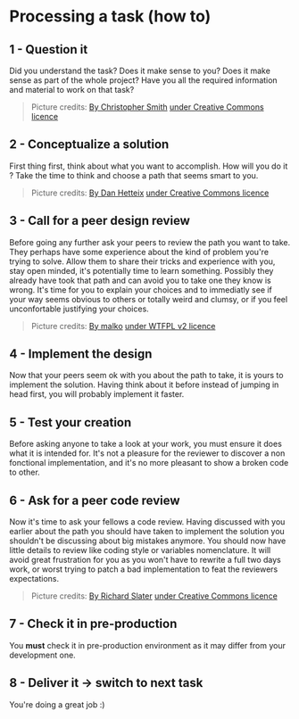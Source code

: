 # Processing a task (how to)
## 1 - **Question** it
Did you understand the task? Does it make sense to you? Does it make sense as part of the whole project? Have you all the required information and material to work on that task?
>Picture credits: [By Christopher Smith](https://thenounproject.com/term/question/346312/) [under Creative Commons licence](https://creativecommons.org/licenses/by/3.0/us/)

## 2 - **Concept**ualize a solution
First thing first, think about what you want to accomplish. How will you do it ? Take the time to think and choose a path that seems smart to you.
>Picture credits: [By Dan Hetteix](https://thenounproject.com/DHETTEIX/uploads/?i=28684) [under Creative Commons licence](https://creativecommons.org/licenses/by/3.0/us/)

## 3 - Call for a peer **design review**
Before going any further ask your peers to review the path you want to take.
They perhaps have some experience about the kind of problem you're trying to solve. Allow them to share their tricks and experience with you, stay open minded, it's potentially time to learn something. Possibly they already have took that path and can avoid you to take one they know is wrong. It's time for you to explain your choices and to immediatly see if your way seems obvious to others or totally weird and clumsy, or if you feel unconfortable justifying your choices.
>Picture credits: [By malko](https://github.com/malko) [under WTFPL v2 licence](https://fr.wikipedia.org/wiki/WTFPL)

## 4 - **Implement** the design
Now that your peers seem ok with you about the path to take, it is yours to implement the solution. Having think about it before instead of jumping in head first, you will probably implement it faster.

## 5 - **Test** your creation
Before asking anyone to take a look at your work, you must ensure it does what it is intended for. It's not a pleasure for the reviewer to discover a non fonctional implementation, and it's no more pleasant to show a broken code to other.

## 6 - Ask for a peer **code review**
Now it's time to ask your fellows a code review. Having discussed with you earlier about the path you should have taken to implement the solution you shouldn't be discussing about big mistakes anymore. You should now have little details to review like coding style or variables nomenclature. It will avoid great frustration for you as you won't have to rewrite a full two days work, or worst trying to patch a bad implementation to feat the reviewers expectations.
>Picture credits: [By Richard Slater](https://thenounproject.com/search/?q=review&i=104097) [under Creative Commons licence](https://creativecommons.org/licenses/by/3.0/us/)

## 7 - **Check** it in pre-production
You **must** check it in pre-production environment as it may differ from your development one.

## 8 - **Deliver** it → switch to next task
You're doing a great job :)
